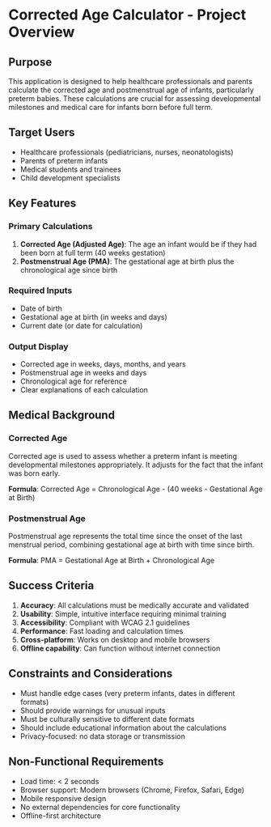 # Corrected Age Calculator - Project Overview

## Purpose

This application is designed to help healthcare professionals and parents calculate the corrected age and postmenstrual age of infants, particularly preterm babies. These calculations are crucial for assessing developmental milestones and medical care for infants born before full term.

## Target Users

- Healthcare professionals (pediatricians, nurses, neonatologists)
- Parents of preterm infants
- Medical students and trainees
- Child development specialists

## Key Features

### Primary Calculations
1. **Corrected Age (Adjusted Age)**: The age an infant would be if they had been born at full term (40 weeks gestation)
2. **Postmenstrual Age (PMA)**: The gestational age at birth plus the chronological age since birth

### Required Inputs
- Date of birth
- Gestational age at birth (in weeks and days)
- Current date (or date for calculation)

### Output Display
- Corrected age in weeks, days, months, and years
- Postmenstrual age in weeks and days
- Chronological age for reference
- Clear explanations of each calculation

## Medical Background

### Corrected Age
Corrected age is used to assess whether a preterm infant is meeting developmental milestones appropriately. It adjusts for the fact that the infant was born early.

**Formula**: Corrected Age = Chronological Age - (40 weeks - Gestational Age at Birth)

### Postmenstrual Age
Postmenstrual age represents the total time since the onset of the last menstrual period, combining gestational age at birth with time since birth.

**Formula**: PMA = Gestational Age at Birth + Chronological Age

## Success Criteria

1. **Accuracy**: All calculations must be medically accurate and validated
2. **Usability**: Simple, intuitive interface requiring minimal training
3. **Accessibility**: Compliant with WCAG 2.1 guidelines
4. **Performance**: Fast loading and calculation times
5. **Cross-platform**: Works on desktop and mobile browsers
6. **Offline capability**: Can function without internet connection

## Constraints and Considerations

- Must handle edge cases (very preterm infants, dates in different formats)
- Should provide warnings for unusual inputs
- Must be culturally sensitive to different date formats
- Should include educational information about the calculations
- Privacy-focused: no data storage or transmission

## Non-Functional Requirements

- Load time: < 2 seconds
- Browser support: Modern browsers (Chrome, Firefox, Safari, Edge)
- Mobile responsive design
- No external dependencies for core functionality
- Offline-first architecture
